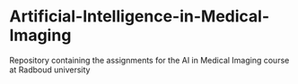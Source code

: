 # Artificial-Intelligence-in-Medical-Imaging
Repository containing the assignments for the AI in Medical Imaging course at Radboud university
